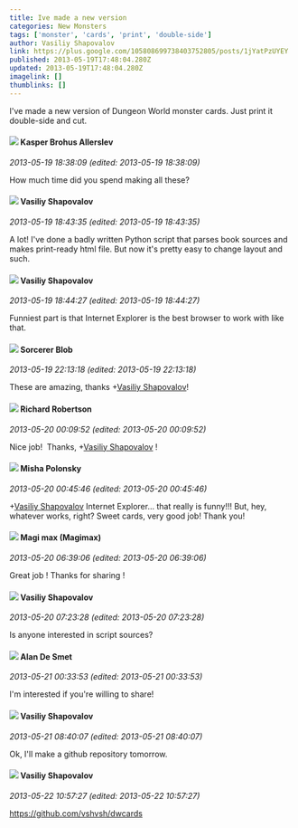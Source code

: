 ```yaml
---
title: Ive made a new version
categories: New Monsters
tags: ['monster', 'cards', 'print', 'double-side']
author: Vasiliy Shapovalov
link: https://plus.google.com/105808699738403752805/posts/1jYatPzUYEY
published: 2013-05-19T17:48:04.280Z
updated: 2013-05-19T17:48:04.280Z
imagelink: []
thumblinks: []
---
```


I&#39;ve made a new version of Dungeon World monster cards. Just print it double-side and cut.
<div id='comment z12uzpg4kyz2urgc4234sjdobkeoetlbi04'>
  <h4><img src='{{site.baseurl}}//images/avatars/110937611143261107555_photo.jpg'> Kasper Brohus Allerslev</h4>
      <p><cite>2013-05-19 18:38:09 (edited: 2013-05-19 18:38:09)</cite></p>
        <p>How much time did you spend making all these?</p>
</div>
        

<div id='comment z12uzpg4kyz2urgc4234sjdobkeoetlbi04'>
  <h4><img src='{{site.baseurl}}//images/avatars/105808699738403752805_photo.jpg'> Vasiliy Shapovalov</h4>
      <p><cite>2013-05-19 18:43:35 (edited: 2013-05-19 18:43:35)</cite></p>
        <p>A lot! I&#39;ve done a badly written Python script that parses book sources and makes print-ready html file. But now it&#39;s pretty easy to change layout and such.</p>
</div>
        

<div id='comment z12uzpg4kyz2urgc4234sjdobkeoetlbi04'>
  <h4><img src='{{site.baseurl}}//images/avatars/105808699738403752805_photo.jpg'> Vasiliy Shapovalov</h4>
      <p><cite>2013-05-19 18:44:27 (edited: 2013-05-19 18:44:27)</cite></p>
        <p>Funniest part is that Internet Explorer is the best browser to work with like that.</p>
</div>
        

<div id='comment z12uzpg4kyz2urgc4234sjdobkeoetlbi04'>
  <h4><img src='{{site.baseurl}}//images/avatars/115203550155137988258_photo.jpg'> Sorcerer Blob</h4>
      <p><cite>2013-05-19 22:13:18 (edited: 2013-05-19 22:13:18)</cite></p>
        <p>These are amazing, thanks <span class="proflinkWrapper"><span class="proflinkPrefix">+</span><a class="proflink" href="https://plus.google.com/105808699738403752805" oid="105808699738403752805">Vasiliy Shapovalov</a></span>!</p>
</div>
        

<div id='comment z12uzpg4kyz2urgc4234sjdobkeoetlbi04'>
  <h4><img src='{{site.baseurl}}//images/avatars/108034461092234678612_photo.jpg'> Richard Robertson</h4>
      <p><cite>2013-05-20 00:09:52 (edited: 2013-05-20 00:09:52)</cite></p>
        <p>Nice job!  Thanks, <span class="proflinkWrapper"><span class="proflinkPrefix">+</span><a class="proflink" href="https://plus.google.com/105808699738403752805" oid="105808699738403752805">Vasiliy Shapovalov</a></span> !</p>
</div>
        

<div id='comment z12uzpg4kyz2urgc4234sjdobkeoetlbi04'>
  <h4><img src='{{site.baseurl}}//images/avatars/116245899164381280330_photo.jpg'> Misha Polonsky</h4>
      <p><cite>2013-05-20 00:45:46 (edited: 2013-05-20 00:45:46)</cite></p>
        <p><span class="proflinkWrapper"><span class="proflinkPrefix">+</span><a class="proflink" href="https://plus.google.com/105808699738403752805" oid="105808699738403752805">Vasiliy Shapovalov</a></span> Internet Explorer... that really is funny!!! But, hey, whatever works, right? Sweet cards, very good job! Thank you!</p>
</div>
        

<div id='comment z12uzpg4kyz2urgc4234sjdobkeoetlbi04'>
  <h4><img src='{{site.baseurl}}//images/avatars/101186759054914157594_photo.jpg'> Magi max (Magimax)</h4>
      <p><cite>2013-05-20 06:39:06 (edited: 2013-05-20 06:39:06)</cite></p>
        <p>Great job ! Thanks for sharing !</p>
</div>
        

<div id='comment z12uzpg4kyz2urgc4234sjdobkeoetlbi04'>
  <h4><img src='{{site.baseurl}}//images/avatars/105808699738403752805_photo.jpg'> Vasiliy Shapovalov</h4>
      <p><cite>2013-05-20 07:23:28 (edited: 2013-05-20 07:23:28)</cite></p>
        <p>Is anyone interested in script sources?</p>
</div>
        

<div id='comment z12uzpg4kyz2urgc4234sjdobkeoetlbi04'>
  <h4><img src='{{site.baseurl}}//images/avatars/113837870379391431519_photo.jpg'> Alan De Smet</h4>
      <p><cite>2013-05-21 00:33:53 (edited: 2013-05-21 00:33:53)</cite></p>
        <p>I&#39;m interested if you&#39;re willing to share!</p>
</div>
        

<div id='comment z12uzpg4kyz2urgc4234sjdobkeoetlbi04'>
  <h4><img src='{{site.baseurl}}//images/avatars/105808699738403752805_photo.jpg'> Vasiliy Shapovalov</h4>
      <p><cite>2013-05-21 08:40:07 (edited: 2013-05-21 08:40:07)</cite></p>
        <p>Ok, I&#39;ll make a github repository tomorrow.</p>
</div>
        

<div id='comment z12uzpg4kyz2urgc4234sjdobkeoetlbi04'>
  <h4><img src='{{site.baseurl}}//images/avatars/105808699738403752805_photo.jpg'> Vasiliy Shapovalov</h4>
      <p><cite>2013-05-22 10:57:27 (edited: 2013-05-22 10:57:27)</cite></p>
        <p><a href="https://github.com/vshvsh/dwcards" class="ot-anchor">https://github.com/vshvsh/dwcards</a></p>
</div>
        